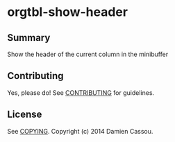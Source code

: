 # orgtbl-show-header

## Summary

Show the header of the current column in the minibuffer

## Contributing

Yes, please do! See [CONTRIBUTING][] for guidelines.

## License

See [COPYING][]. Copyright (c) 2014 Damien Cassou.


[CONTRIBUTING]: ./CONTRIBUTING.md
[COPYING]: ./COPYING
